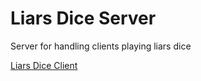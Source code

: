 # Liars Dice Server
Server for handling clients playing liars dice

[Liars Dice Client](https://github.com/tilatrivia/liars-dice-client)
